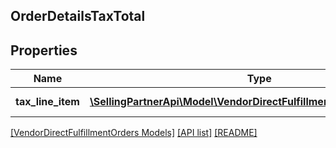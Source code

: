 ## OrderDetailsTaxTotal

## Properties

Name | Type | Description | Notes
------------ | ------------- | ------------- | -------------
**tax_line_item** | [**\SellingPartnerApi\Model\VendorDirectFulfillmentOrders\TaxDetails[]**](TaxDetails.md) | A list of tax line items. | [optional]

[[VendorDirectFulfillmentOrders Models]](../) [[API list]](../../Api) [[README]](../../../README.md)
